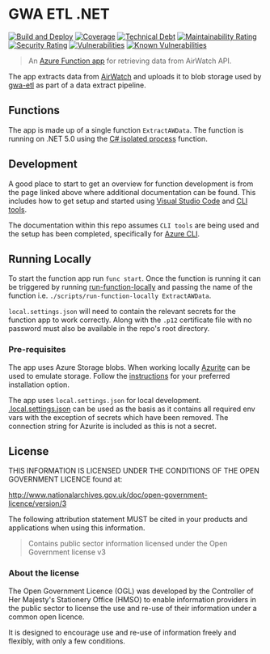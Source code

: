 # GWA ETL .NET

[![Build and Deploy](https://github.com/DEFRA/gwa-etl-dotnet/actions/workflows/build-and-deploy-production.yml/badge.svg)](https://github.com/DEFRA/gwa-etl-dotnet/actions/workflows/build-and-deploy-production.yml)
[![Coverage](https://sonarcloud.io/api/project_badges/measure?project=DEFRA_gwa-etl-dotnet&metric=coverage)](https://sonarcloud.io/dashboard?id=DEFRA_gwa-etl-dotnet)
[![Technical Debt](https://sonarcloud.io/api/project_badges/measure?project=DEFRA_gwa-etl-dotnet&metric=sqale_index)](https://sonarcloud.io/dashboard?id=DEFRA_gwa-etl-dotnet)
[![Maintainability Rating](https://sonarcloud.io/api/project_badges/measure?project=DEFRA_gwa-etl-dotnet&metric=sqale_rating)](https://sonarcloud.io/dashboard?id=DEFRA_gwa-etl-dotnet)\
[![Security Rating](https://sonarcloud.io/api/project_badges/measure?project=DEFRA_gwa-etl-dotnet&metric=security_rating)](https://sonarcloud.io/dashboard?id=DEFRA_gwa-etl-dotnet)
[![Vulnerabilities](https://sonarcloud.io/api/project_badges/measure?project=DEFRA_gwa-etl-dotnet&metric=vulnerabilities)](https://sonarcloud.io/dashboard?id=DEFRA_gwa-etl-dotnet)
[![Known Vulnerabilities](https://snyk.io/test/github/defra/gwa-etl-dotnet/badge.svg)](https://snyk.io/test/github/defra/gwa-etl-dotnet)

> An [Azure Function app](https://azure.microsoft.com/en-gb/services/functions/)
> for retrieving data from AirWatch API.

The app extracts data from
[AirWatch](https://www.vmware.com/products/workspace-one.html) and uploads it
to blob storage used by [gwa-etl](https://github.com/DEFRA/gwa-etl) as part of
a data extract pipeline.

## Functions

The app is made up of a single function `ExtractAWData`. The function is
running on .NET 5.0 using the
[C# isolated process](https://docs.microsoft.com/en-us/azure/azure-functions/dotnet-isolated-process-guide)
function.

## Development

A good place to start to get an overview for function development is from the
page linked above where additional documentation can be found. This includes
how to get setup and started using
[Visual Studio Code](https://docs.microsoft.com/en-us/azure/azure-functions/dotnet-isolated-process-developer-howtos?pivots=development-environment-vscode)
and
[CLI tools](https://docs.microsoft.com/en-us/azure/azure-functions/dotnet-isolated-process-developer-howtos?pivots=development-environment-cli).

The documentation within this repo assumes `CLI tools` are being used and
the setup has been completed, specifically for
[Azure CLI](https://docs.microsoft.com/en-us/cli/azure/install-azure-cli).

## Running Locally

To start the function app run `func start`. Once the function is running it can
be triggered by running [run-function-locally](./scripts/run-function-locally)
and passing the name of the function i.e.
`./scripts/run-function-locally ExtractAWData`.

`local.settings.json` will need to contain the relevant secrets for
the function app to work correctly. Along with the `.p12` certificate file
with no password must also be available in the repo's root directory.

### Pre-requisites

The app uses Azure Storage blobs. When working locally
[Azurite](https://github.com/Azure/Azurite) can be used to emulate storage.
Follow the
[instructions](https://docs.microsoft.com/en-us/azure/storage/common/storage-use-azurite)
for your preferred installation option.

The app uses `local.settings.json` for local development.
[.local.settings.json](.local.settings.json) can be used as the
basis as it contains all required env vars with the exception of secrets which
have been removed. The connection string for Azurite is included as this is not
a secret.

## License

THIS INFORMATION IS LICENSED UNDER THE CONDITIONS OF THE OPEN GOVERNMENT
LICENCE found at:

<http://www.nationalarchives.gov.uk/doc/open-government-licence/version/3>

The following attribution statement MUST be cited in your products and
applications when using this information.

> Contains public sector information licensed under the Open Government license
> v3

### About the license

The Open Government Licence (OGL) was developed by the Controller of Her
Majesty's Stationery Office (HMSO) to enable information providers in the
public sector to license the use and re-use of their information under a common
open licence.

It is designed to encourage use and re-use of information freely and flexibly,
with only a few conditions.
